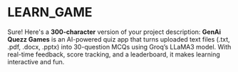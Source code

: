 # LEARN_GAME
Sure! Here's a **300-character** version of your project description:  **GenAi Quezz Games** is an AI-powered quiz app that turns uploaded text files (.txt, .pdf, .docx, .pptx) into 30-question MCQs using Groq’s LLaMA3 model. With real-time feedback, score tracking, and a leaderboard, it makes learning interactive and fun.
